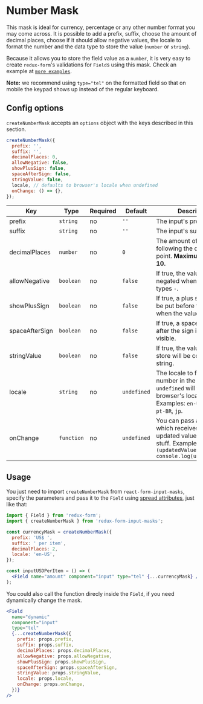 # Number Mask

This mask is ideal for currency, percentage or any other number format you may come across. It is possible to add a prefix, suffix, choose the amount of decimal places, choose if it should allow negative values, the locale to format the number and the data type to store the value (`number` or `string`).

Because it allows you to store the field value as a `number`, it is very easy to create `redux-form`'s validations for `Field`s using this mask. Check an example at [`more examples`](#/more).

**Note:** we recommend using `type="tel"` on the formatted field so that on mobile the keypad shows up instead of the regular keyboard.

## Config options

`createNumberMask` accepts an `options` object with the keys described in this section.

```jsx
createNumberMask({
  prefix: '',
  suffix: '',
  decimalPlaces: 0,
  allowNegative: false,
  showPlusSign: false,
  spaceAfterSign: false,
  stringValue: false,
  locale, // defaults to browser's locale when undefined
  onChange: () => {},
});
```

| Key            | Type       | Required | Default     | Description                                                                                                                             |
| -------------- | ---------- | -------- | ----------- | --------------------------------------------------------------------------------------------------------------------------------------- |
| prefix         | `string`   | no       | `''`        | The input's prefix.                                                                                                                     |
| suffix         | `string`   | no       | `''`        | The input's suffix.                                                                                                                     |
| decimalPlaces  | `number`   | no       | `0`         | The amount of numbers following the decimal point. **Maximum value is 10.**                                                             |
| allowNegative  | `boolean`  | no       | `false`     | If true, the value will be negated when the user types `-`.                                                                             |
| showPlusSign   | `boolean`  | no       | `false`     | If true, a plus sign (`+`) will be put before the prefix when the value is positive.                                                    |
| spaceAfterSign | `boolean`  | no       | `false`     | If true, a space will be put after the sign if the sign is visible.                                                                     |
| stringValue    | `boolean`  | no       | `false`     | If true, the value on the store will be converted to string.                                                                            |
| locale         | `string`   | no       | `undefined` | The locale to format the number in the input. `undefined` will take the browser's locale. Examples: `en-US`, `fr`, `de`, `pt-BR`, `jp`. |
| onChange       | `function` | no       | `undefined` | You can pass a function which receives the updated value to do your stuff. Example: `(updatedValue) => console.log(updatedValue)`       |

## Usage

You just need to import `createNumberMask` from `react-form-input-masks`, specify the parameters and pass it to the `Field` using [spread attributes](https://reactjs.org/docs/jsx-in-depth.html#spread-attributes), just like that:

```jsx
import { Field } from 'redux-form';
import { createNumberMask } from 'redux-form-input-masks';

const currencyMask = createNumberMask({
  prefix: 'US$ ',
  suffix: ' per item',
  decimalPlaces: 2,
  locale: 'en-US',
});

const inputUSDPerItem = () => (
  <Field name="amount" component="input" type="tel" {...currencyMask} />
);
```

You could also call the function direcly inside the `Field`, if you need dynamically change the mask.

```jsx
<Field
  name="dynamic"
  component="input"
  type="tel"
  {...createNumberMask({
    prefix: props.prefix,
    suffix: props.suffix,
    decimalPlaces: props.decimalPlaces,
    allowNegative: props.allowNegative,
    showPlusSign: props.showPlusSign,
    spaceAfterSign: props.spaceAfterSign,
    stringValue: props.stringValue,
    locale: props.locale,
    onChange: props.onChange,
  })}
/>
```
